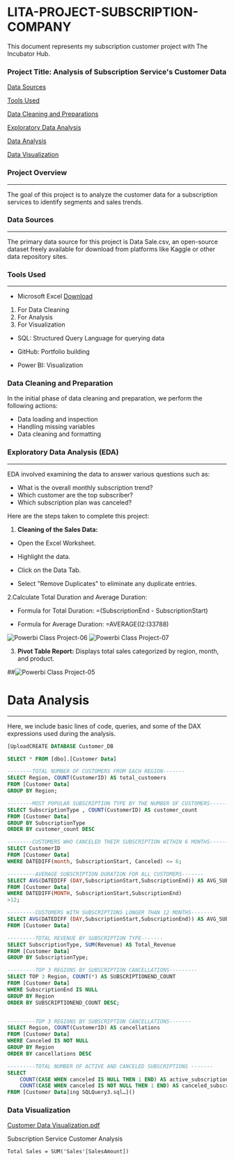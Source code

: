 # LITA-PROJECT-SUBSCRIPTION-COMPANY

This document represents my subscription customer project with The Incubator Hub.

### **Project Title: Analysis of Subscription Service's Customer Data**

[Data Sources](#data-sources)

[Tools Used](#tools-used)

[Data Cleaning and Preparations](#data-cleaning-and-preparations)

[Exploratory Data Analysis](#exploratory-data-analysis)

[Data Analysis](#data-analysis)

[Data Visualization](#data-visualization)

### **Project Overview**
---
The goal of this project is to analyze the customer data  for a subscription services  to identify segments and sales trends.

### **Data Sources**
---
The primary data source for this project is Data Sale.csv, an open-source dataset freely available for download from platforms like Kaggle or other data repository sites.

### **Tools Used**
---
- Microsoft Excel  [Download](https://www.microsoft.com)
1.  For Data Cleaning
2.  For Analysis
3.  For Visualization

* SQL: Structured Query Language for querying data

* GitHub: Portfolio building

* Power BI: Visualization

 ### **Data Cleaning and Preparation**
In the initial phase of data cleaning and preparation, we perform the following actions:
* Data loading and inspection
* Handling missing variables
* Data cleaning and formatting

### **Exploratory Data Analysis (EDA)**
 ---
EDA involved examining the data to answer various questions such as:
* What is the overall monthly subscription trend?
* Which customer are the top subscriber?
* Which subscription plan was canceled?

Here are the steps taken to complete this project:

1. **Cleaning of the Sales Data:**

* Open the Excel Worksheet.

* Highlight the data.

* Click on the Data Tab.

* Select "Remove Duplicates" to eliminate any duplicate entries.

2.Calculate Total Duration and Average Duration:

* Formula for Total Duration: =(SubscriptionEnd - SubscriptionStart)

* Formula for Average Duration: =AVERAGE(I2:I33788)

![Powerbi Class Project-06](https://github.com/user-attachments/assets/66ba5fd7-1076-48a0-9000-4383ca382e9c)
![Powerbi Class Project-07](https://github.com/user-attachments/assets/61fa0e8e-b5f4-4d91-b3df-a302a7c48b17)

3. **Pivot Table Report:** Displays total sales categorized by region, month, and product.

##![Powerbi Class Project-05](https://github.com/user-attachments/assets/bcfb74f4-ae2a-4f78-9c8f-d2fbf34ea62c)

# Data Analysis
---
Here, we include basic lines of code, queries, and some of the DAX expressions used during the analysis.

```SQL
[UploadCREATE DATABASE Customer_DB

SELECT * FROM [dbo].[Customer Data]

--------TOTAL NUMBER OF CUSTOMERS FROM EACH REGION-------
SELECT Region, COUNT(CustomerID) AS total_customers
FROM [Customer Data]
GROUP BY Region;

--------MOST POPULAR SUBSCRIPTION TYPE BY THE NUMBER OF CUSTOMERS-------
SELECT SubscriptionType , COUNT(CustomerID) AS customer_count
FROM [Customer Data]
GROUP BY SubscriptionType
ORDER BY customer_count DESC

--------CUSTOMERS WHO CANCELED THEIR SUBSCRIPTION WITHIN 6 MONTHS-------
SELECT CustomerID
FROM [Customer Data]
WHERE DATEDIFF(month, SubscriptionStart, Canceled) <= 6;

---------AVERAGE SUBSCRIPTION DURATION FOR ALL CUSTOMERS-------
SELECT AVG(DATEDIFF (DAY,SubscriptionStart,SubscriptionEnd)) AS AVG_SUBSCRIPTION_DURATION
FROM [Customer Data]
WHERE DATEDIFF(MONTH, SubscriptionStart,SubscriptionEnd)
>12;

---------CUSTOMERS WITH SUBSCRIPTIONS LONGER THAN 12 MONTHS-------
SELECT AVG(DATEDIFF (DAY,SubscriptionStart,SubscriptionEnd)) AS AVG_SUBSCRIPTION_DURATION
FROM [Customer Data]

---------TOTAL REVENUE BY SUBSCRIPTION TYPE-------
SELECT SubscriptionType, SUM(Revenue) AS Total_Revenue
FROM [Customer Data]
GROUP BY SubscriptionType;

---------TOP 3 REGIONS BY SUBSCRIPTION CANCELLATIONS---------
SELECT TOP 3 Region, COUNT(*) AS SUBSCRIPTIONEND_COUNT
FROM [Customer Data]
WHERE SubscriptionEnd IS NULL
GROUP BY Region
ORDER BY SUBSCRIPTIONEND_COUNT DESC;


---------TOP 3 REGIONS BY SUBSCRIPTION CANCELLATIONS-------
SELECT Region, COUNT(CustomerID) AS cancellations
FROM [Customer Data]
WHERE Canceled IS NOT NULL
GROUP BY Region
ORDER BY cancellations DESC

---------TOTAL NUMBER OF ACTIVE AND CANCELED SUBSCRIPTIONS -------
SELECT 
    COUNT(CASE WHEN canceled IS NULL THEN 1 END) AS active_subscriptions,
    COUNT(CASE WHEN canceled IS NOT NULL THEN 1 END) AS canceled_subscriptions
FROM [Customer Data]ing SQLQuery3.sql…]()


```
### Data Visualization

[Customer Data Visualization.pdf](https://github.com/user-attachments/files/17587759/Customer.Data.Visualization.pdf)

Subscription Service Customer Analysis





```POWERBI
Total Sales = SUM('Sales'[SalesAmount])
